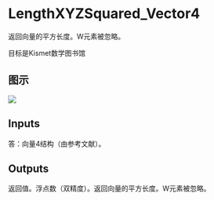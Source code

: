 # LengthXYZSquared_Vector4

返回向量的平方长度。W元素被忽略。

目标是Kismet数学图书馆

## 图示

![]($-20221218-19591304.png)

## Inputs

答：向量4结构（由参考文献）。  

## Outputs

返回值。浮点数（双精度）。返回向量的平方长度。W元素被忽略。
